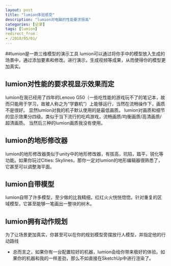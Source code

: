 ```yaml
---
layout: post
title: "lumion体验感受" 
description: "lumion对电脑的性能要求很高" 
categories: [记录] 
tags: [lumion] 
redirect_from：
- /2018/05/01/
---
```


##lumion是一款三维模型的演示工具
lumion可以通过将你手中的模型放入生成的场景中，通过添加要素和修改。进行演示，生成视频等成果，从而使得你的模型更加真实。

## lumion对性能的要求视显示效果而定
lumion在我已经用了四年的Lenovo G50（一些吃性能的游戏玩不了的笔记本，故而只能用于学习，故被人称之为“学霸机”）上能够运行，当然在流畅操作下，画质不是很好。
显然lumion对我的机子默认使用的是最低画质。
lumion对画质和细节的显示效果分四级。类似于当下流行的吃鸡游戏，流畅画质/均衡画质/高清画质/超清画质。
当然后三种的lumion画质我没有使用。

## lumion的地形修改器
lumion的地形修改器类似于unity中的地形修改器，有拔高，坑陷，踏平，锐化等功能。如果你玩过Cities: Skylines，那你一定对lumion的地形编辑器很熟悉了，它甚至可以调整海平面。

## lumion自带模型
lumion自带了许多模型，至少做的比我精细，红红火火恍恍惚惚。针对重复的区域模型，它甚至能够一笔画出一整块的树木。

## lumion拥有动作规划
为了让场景更加真实，你甚至可以在你的规划模型旁摆放行人模型，并指定他的行动路线


- 总而言之，如果你有一台配置较好的机器，lumion会给你带来极好的体验。如果你的机器和我的一样差劲，那么不如直接在SketchUp中进行渲染了。
